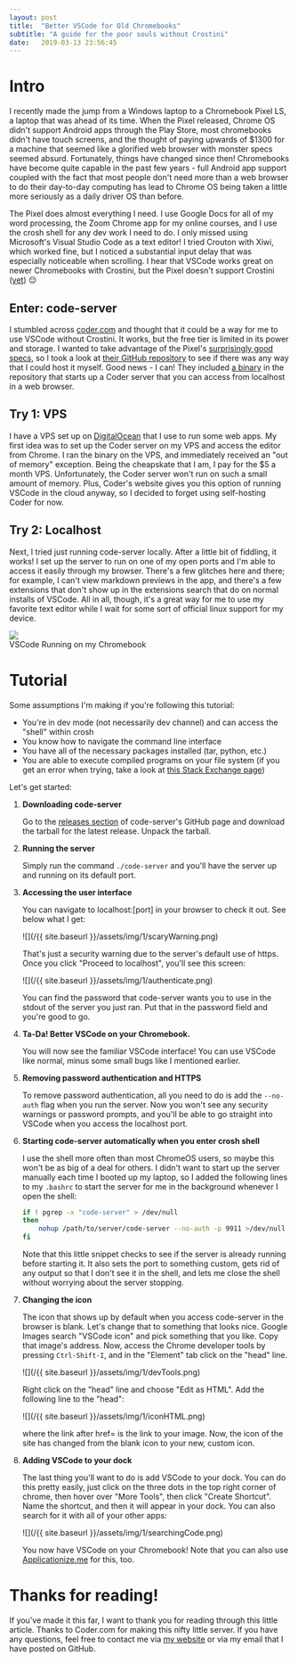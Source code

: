 ```yaml
---
layout: post
title:  "Better VSCode for Old Chromebooks"
subtitle: "A guide for the poor souls without Crostini"
date:   2019-03-13 23:56:45
---
```


# Intro

I recently made the jump from a Windows laptop to a Chromebook Pixel LS, a laptop that was ahead of its time. When the Pixel released, Chrome OS didn't support Android apps through the Play Store, most chromebooks didn't have touch screens, and the thought of paying upwards of $1300 for a machine that seemed like a glorified web browser with monster specs seemed absurd. Fortunately, things have changed since then! Chromebooks have become quite capable in the past few years - full Android app support coupled with the fact that most people don't need more than a web browser to do their day-to-day computing has lead to Chrome OS being taken a little more seriously as a daily driver OS than before.

The Pixel does almost everything I need. I use Google Docs for all of my word processing, the Zoom Chrome app for my online courses, and I use the crosh shell for any dev work I need to do. I only missed using Microsoft's Visual Studio Code as a text editor! I tried Crouton with Xiwi, which worked fine, but I noticed a substantial input delay that was especially noticeable when scrolling. I hear that VSCode works great on newer Chromebooks with Crostini, but the Pixel doesn't support Crostini ([yet](https://9to5google.com/2018/11/07/linux-app-support-2015-chromebook-pixel/)) 😔

## Enter: code-server

I stumbled across [coder.com](https://coder.com/) and thought that it could be a way for me to use VSCode without Crostini. It works, but the free tier is limited in its power and storage. I wanted to take advantage of the Pixel's [surprisingly good specs](https://en.wikipedia.org/wiki/Chromebook_Pixel#Specifications), so I took a look at [their GitHub repository](https://github.com/codercom/code-server) to see if there was any way that I could host it myself. Good news - I can! They included [a binary](https://github.com/codercom/code-server/releases) in the repository that starts up a Coder server that you can access from localhost in a web browser.

## Try 1: VPS

I have a VPS set up on [DigitalOcean](https://www.digitalocean.com/) that I use to run some web apps. My first idea was to set up the Coder server on my VPS and access the editor from Chrome. I ran the binary on the VPS, and immediately received an "out of memory" exception. Being the cheapskate that I am, I pay for the $5 a month VPS. Unfortunately, the Coder server won't run on such a small amount of memory. Plus, Coder's website gives you this option of running VSCode in the cloud anyway, so I decided to forget using self-hosting Coder for now.

## Try 2: Localhost

Next, I tried just running code-server locally. After a little bit of fiddling, it works! I set up the server to run on one of my open ports and I'm able to access it easily through my browser. There's a few glitches here and there; for example, I can't view markdown previews in the app, and there's a few extensions that don't show up in the extensions search that do on normal installs of VSCode. All in all, though, it's a great way for me to use my favorite text editor while I wait for some sort of official linux support for my device.

<div class="imgcap">
<img src="/{{ site.baseurl }}/assets/img/1/codeOnSamus.png">
<div class="thecap">VSCode Running on my Chromebook</div>
</div>

# Tutorial

Some assumptions I'm making if you're following this tutorial:

- You're in dev mode (not necessarily dev channel) and can access the "shell" within crosh
- You know how to navigate the command line interface
- You have all of the necessary packages installed (tar, python, etc.)
- You are able to execute compiled programs on your file system (if you get an error when trying, take a look at [this Stack Exchange page](https://superuser.com/questions/1264615/permission-denied-on-chromebook-even-with-sudo))

Let's get started:

1. **Downloading code-server**


    Go to the [releases section](https://github.com/codercom/code-server/releases) of code-server's GitHub page and download the tarball for the latest release. Unpack the tarball.

1. **Running the server**


    Simply run the command `./code-server` and you'll have the server up and running on its default port.

1. **Accessing the user interface**


    You can navigate to localhost:[port] in your browser to check it out. See below what I get:

    ![](/{{ site.baseurl }}/assets/img/1/scaryWarning.png)

    That's just a security warning due to the server's default use of https. Once you click "Proceed to localhost", you'll see this screen:

    ![](/{{ site.baseurl }}/assets/img/1/authenticate.png)

    You can find the password that code-server wants you to use in the stdout of the server you just ran. Put that in the password field and you're good to go.

1. **Ta-Da! Better VSCode on your Chromebook.**


    You will now see the familiar VSCode interface! You can use VSCode like normal, minus some small bugs like I mentioned earlier.

1. **Removing password authentication and HTTPS**


    To remove password authentication, all you need to do is add the `--no-auth` flag when you run the server. Now you won't see any security warnings or password prompts, and you'll be able to go straight into VSCode when you access the localhost port.

1. **Starting code-server automatically when you enter crosh shell**


    I use the shell more often than most ChromeOS users, so maybe this won't be as big of a deal for others. I didn't want to start up the server manually each time I booted up my laptop, so I added the following lines to my `.bashrc` to start the server for me in the background whenever I open the shell:

    ```bash
    if ! pgrep -x "code-server" > /dev/null
    then
        nohup /path/to/server/code-server --no-auth -p 9911 >/dev/null 2>&1 &
    fi
    ```

    Note that this little snippet checks to see if the server is already running before starting it. It also sets the port to something custom, gets rid of any output so that I don't see it in the shell, and lets me close the shell without worrying about the server stopping.

1. **Changing the icon**


    The icon that shows up by default when you access code-server in the browser is blank. Let's change that to something that looks nice. Google Images search "VSCode icon" and pick something that you like. Copy that image's address. Now, access the Chrome developer tools by pressing `Ctrl-Shift-I`, and in the "Element" tab click on the "head" line.

    ![](/{{ site.baseurl }}/assets/img/1/devTools.png)
    
    Right click on the "head" line and choose "Edit as HTML". Add the following line to the "head":

    ![](/{{ site.baseurl }}/assets/img/1/iconHTML.png)

    where the link after href= is the link to your image. Now, the icon of the site has changed from the blank icon to your new, custom icon.

1. **Adding VSCode to your dock**


    The last thing you'll want to do is add VSCode to your dock. You can do this pretty easily, just click on the three dots in the top right corner of chrome, then hover over "More Tools", then click "Create Shortcut". Name the shortcut, and then it will appear in your dock. You can also search for it with all of your other apps:

    ![](/{{ site.baseurl }}/assets/img/1/searchingCode.png)

    You now have VSCode on your Chromebook! Note that you can also use [Applicationize.me](https://applicationize.me/now) for this, too.

# Thanks for reading!

If you've made it this far, I want to thank you for reading through this little article. Thanks to Coder.com for making this nifty little server. If you have any questions, feel free to contact me via [my website](https://nick.marcopo.li/) or via my email that I have posted on GitHub.